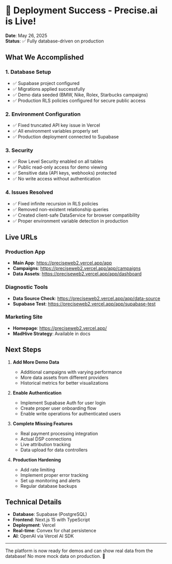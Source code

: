 # 🎉 Deployment Success - Precise.ai is Live!

**Date**: May 26, 2025  
**Status**: ✅ Fully database-driven on production

## What We Accomplished

### 1. Database Setup
- ✅ Supabase project configured
- ✅ Migrations applied successfully
- ✅ Demo data seeded (BMW, Nike, Rolex, Starbucks campaigns)
- ✅ Production RLS policies configured for secure public access

### 2. Environment Configuration
- ✅ Fixed truncated API key issue in Vercel
- ✅ All environment variables properly set
- ✅ Production deployment connected to Supabase

### 3. Security
- ✅ Row Level Security enabled on all tables
- ✅ Public read-only access for demo viewing
- ✅ Sensitive data (API keys, webhooks) protected
- ✅ No write access without authentication

### 4. Issues Resolved
- ✅ Fixed infinite recursion in RLS policies
- ✅ Removed non-existent relationship queries
- ✅ Created client-safe DataService for browser compatibility
- ✅ Proper environment variable detection in production

## Live URLs

### Production App
- **Main App**: https://preciseweb2.vercel.app/app
- **Campaigns**: https://preciseweb2.vercel.app/app/campaigns
- **Data Assets**: https://preciseweb2.vercel.app/app/dashboard

### Diagnostic Tools
- **Data Source Check**: https://preciseweb2.vercel.app/app/data-source
- **Supabase Test**: https://preciseweb2.vercel.app/app/supabase-test

### Marketing Site
- **Homepage**: https://preciseweb2.vercel.app/
- **MadHive Strategy**: Available in docs

## Next Steps

1. **Add More Demo Data**
   - Additional campaigns with varying performance
   - More data assets from different providers
   - Historical metrics for better visualizations

2. **Enable Authentication**
   - Implement Supabase Auth for user login
   - Create proper user onboarding flow
   - Enable write operations for authenticated users

3. **Complete Missing Features**
   - Real payment processing integration
   - Actual DSP connections
   - Live attribution tracking
   - Data upload for data controllers

4. **Production Hardening**
   - Add rate limiting
   - Implement proper error tracking
   - Set up monitoring and alerts
   - Regular database backups

## Technical Details

- **Database**: Supabase (PostgreSQL)
- **Frontend**: Next.js 15 with TypeScript
- **Deployment**: Vercel
- **Real-time**: Convex for chat persistence
- **AI**: OpenAI via Vercel AI SDK

---

The platform is now ready for demos and can show real data from the database!
No more mock data on production. 🚀